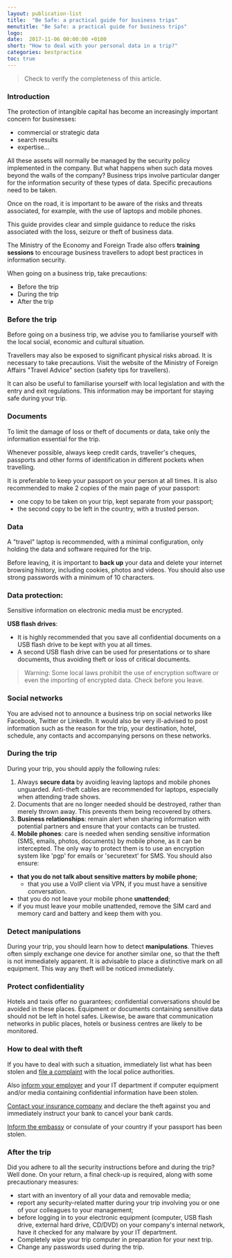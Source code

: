 ```yaml
---
layout: publication-list
title:  "Be Safe: a practical guide for business trips"
menutitle: "Be Safe: a practical guide for business trips"
logo:
date:  2017-11-06 00:00:00 +0100
short: "How to deal with your personal data in a trip?"
categories: bestpractice
toc: true
---
```


> Check to verify the completeness of this article.

<h3 class="titre-page">Introduction</h3>
The protection of intangible capital has become an increasingly important concern for businesses:

* commercial or strategic data
* search results
* expertise…

All these assets will normally be managed by the security policy implemented in the company. But what happens when such data moves beyond the walls of the company? Business trips involve particular danger for the information security of these types of data. Specific precautions need to be taken.

Once on the road, it is important to be aware of the risks and threats associated, for example, with the use of laptops and mobile phones.

This guide provides clear and simple guidance to reduce the risks associated with the loss, seizure or theft of business data.

The Ministry of the Economy and Foreign Trade also offers **training sessions** to encourage business travellers to adopt best practices in information security.

When going on a business trip, take precautions:

* Before the trip
* During the trip
* After the trip

<h3 class="titre-page">Before the trip</h3>
Before going on a business trip, we advise you to familiarise yourself with the local social, economic and cultural situation.

Travellers may also be exposed to significant physical risks abroad. It is necessary to take precautions. Visit the website of the Ministry of Foreign Affairs "Travel Advice" section (safety tips for travellers).

It can also be useful to familiarise yourself with local legislation and with the entry and exit regulations. This information may be important for staying safe during your trip.

### Documents
To limit the damage of loss or theft of documents or data, take only the information essential for the trip.

Whenever possible, always keep credit cards, traveller's cheques, passports and other forms of identification in different pockets when travelling.

It is preferable to keep your passport on your person at all times. It is also recommended to make 2 copies of the main page of your passport:

* one copy to be taken on your trip, kept separate from your passport;
* the second copy to be left in the country, with a trusted person.

### Data
A "travel" laptop is recommended, with a minimal configuration, only holding the data and software required for the trip.

Before leaving, it is important to **back up** your data and delete your internet browsing history, including cookies, photos and videos. You should also use strong passwords with a minimum of 10 characters.

### Data protection:
Sensitive information on electronic media must be encrypted.

**USB flash drives**:

* It is highly recommended that you save all confidential documents on a USB flash drive to be kept with you at all times.
* A second USB flash drive can be used for presentations or to share documents, thus avoiding theft or loss of critical documents.

> Warning: Some local laws prohibit the use of encryption software or even the importing of encrypted data. Check before you leave.

### Social networks
You are advised not to announce a business trip on social networks like Facebook, Twitter or LinkedIn. It would also be very ill-advised to post information such as the reason for the trip, your destination, hotel, schedule, any contacts and accompanying persons on these networks.

<h3 class="titre-page">During the trip</h3>
During your trip, you should apply the following rules:

1. Always **secure data** by avoiding leaving laptops and mobile phones unguarded. Anti-theft cables are recommended for laptops, especially when attending trade shows.
2. Documents that are no longer needed should be destroyed, rather than merely thrown away. This prevents them being recovered by others.
3. **Business relationships**: remain alert when sharing information with potential partners and ensure that your contacts can be trusted.
4. **Mobile phones**: care is needed when sending sensitive information (SMS, emails, photos, documents) by mobile phone, as it can be intercepted. The only way to protect them is to use an encryption system like 'pgp' for emails or 'securetext' for SMS. You should also ensure:

* **that you do not talk about sensitive matters by mobile phone**;
  * that you use a VoIP client via VPN, if you must have a sensitive conversation.
* that you do not leave your mobile phone **unattended**;
* if you must leave your mobile unattended, remove the SIM card and memory card and battery and keep them with you.

### Detect manipulations
During your trip, you should learn how to detect **manipulations**. Thieves often simply exchange one device for another similar one, so that the theft is not immediately apparent. It is advisable to place a distinctive mark on all equipment. This way any theft will be noticed immediately.

### Protect confidentiality
Hotels and taxis offer no guarantees; confidential conversations should be avoided in these places. Equipment or documents containing sensitive data should not be left in hotel safes. Likewise, be aware that communication networks in public places, hotels or business centres are likely to be monitored.

### How to deal with theft
If you have to deal with such a situation, immediately list what has been stolen and [file a complaint](-) with the local police authorities.

Also [inform your employer](-) and your IT department if computer equipment and/or media containing confidential information have been stolen.

[Contact your insurance company](-) and declare the theft against you and immediately instruct your bank to cancel your bank cards.

[Inform the embassy](-) or consulate of your country if your passport has been stolen.

<h3 class="titre-page">After the trip</h3>
Did you adhere to all the security instructions before and during the trip? Well done. On your return, a final check-up is required, along with some precautionary measures:

* start with an inventory of all your data and removable media;
* report any security-related matter during your trip involving you or one of your colleagues to your management;
* before logging in to your electronic equipment (computer, USB flash drive, external hard drive, CD/DVD) on your company's internal network, have it checked for any malware by your IT department.
* Completely wipe your trip computer in preparation for your next trip.
* Change any passwords used during the trip.

